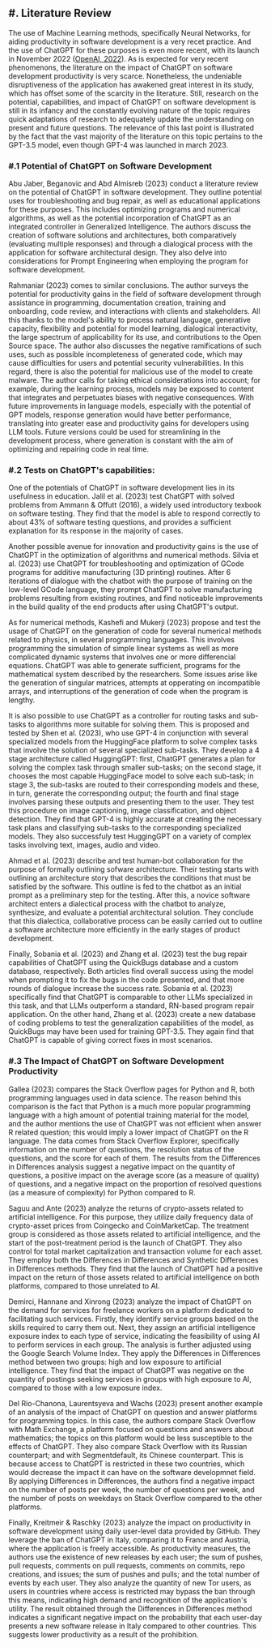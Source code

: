 ## #. Literature Review

The use of Machine Learning methods, specifically Neural Networks, for aiding productivity in software development is a very recet practice. And the use of ChatGPT for these purposes is even more recent, with its launch in November 2022 ([OpenAI, 2022](https://openai.com/blog/chatgpt)). As is expected for very recent phenomenons, the literature on the impact of ChatGPT on software development productivity is very scarce. Nonetheless, the undeniable disruptiveness of the application has awakened great interest in its study, which has offset some of the scarcity in the literature. Still, research on the potential, capabilities, and impact of ChatGPT on software development is still in its infancy and the constantly evolving nature of the topic requires quick adaptations of research to adequately update the understanding on present and future questions. The relevance of this last point is illustrated by the fact that the vast majority of the literature on this topic pertains to the GPT-3.5 model, even though GPT-4 was launched in march 2023.

### #.1 Potential of ChatGPT on Software Development

Abu Jaber, Beganovic and Abd Almisreb (2023) conduct a literature review on the potential of ChatGPT in software development. They outline potential uses for troubleshooting and bug repair, as well as educational applications for these purposes. This includes optimizing programs and numerical algorithms, as well as the potential incorporation of ChatGPT as an integrated controller in Generalized Intelligence. The authors discuss the creation of software solutions and architectures, both comparatively (evaluating multiple responses) and through a dialogical process with the application for software architectural design. They also delve into considerations for Prompt Engineering when employing the program for software development.

Rahmaniar (2023) comes to similar conclusions. The author surveys the potential for productivity gains in the field of software development through assistance in programming, documentation creation, training and onboarding, code review, and interactions with clients and stakeholders. All this thanks to the model's ability to process natural language, generative capacity, flexibility and potential for model learning, dialogical interactivity, the large spectrum of applicability for its use, and contributions to the Open Source space. The author also discusses the negative ramifications of such uses, such as possible incompleteness of generated code, which may cause difficulties for users and potential security vulnerabilities. In this regard, there is also the potential for malicious use of the model to create malware. The author calls for taking ethical considerations into account; for example, during the learning process, models may be exposed to content that integrates and perpetuates biases with negative consequences. With future improvements in language models, especially with the potential of GPT models, response generation would have better performance, translating into greater ease and productivity gains for developers using LLM tools. Future versions could be used for streamlining in the development process, where generation is constant with the aim of optimizing and repairing code in real time.

### #.2 Tests on ChatGPT's capabilities:

One of the potentials of ChatGPT in software development lies in its usefulness in education.  Jalil et al. (2023) test ChatGPT with solved problems from Ammann & Offutt (2016), a widely used introductory texbook on software testing. They find that the model is able to respond correctly to about 43% of software testing questions, and provides a sufficient explanation for its response in the majority of cases.

Another possible avenue for innovation and productivity gains is the use of ChatGPT in the optimization of algorithms and numerical methods. Silvia et al. (2023) use ChatGPT for troubleshooting and optimization of GCode programs for additive manufacturing (3D printing) routines. After 6 iterations of dialogue with the chatbot with the purpose of training on the low-level GCode language, they prompt ChatGPT to solve manufacturing problems resulting from existing routines, and find noticeable improvements in the build quality of the end products after using ChatGPT's output.

As for numerical methods, Kashefi and Mukerji (2023) propose and test the usage of ChatGPT on the generation of code for several numerical methods related to physics, in several programming languages. This involves programming the simulation of simple linear systems as well as more complicated dynamic systems that involves one or more differencial equations. ChatGPT was able to generate sufficient, programs for the mathematical system described by the researchers. Some issues arise like the generation of singular matrices, attempts at opperating on incompatible arrays, and interruptions of the generation of code when the program is lengthy.

It is also possible to use ChatGPT as a controller for routing tasks and sub-tasks to algorithms more suitable for solving them. This is proposed and tested by Shen et al. (2023), who use GPT-4 in conjunction with several specialized models from the HuggingFace platform to solve complex tasks that involve the solution of several specialized sub-tasks. They develop a 4 stage architecture called HuggingGPT: first, ChatGPT generates a plan for solving the complex task through smaller sub-tasks; on the second stage, it chooses the most capable HuggingFace model to solve each sub-task; in stage 3, the sub-tasks are routed to their corresponding models and these, in turn, generate the corresponding output; the fourth and final stage involves parsing these outputs and presenting them to the user. They test this procedure on image captioning, image classification, and object detection. They find that GPT-4 is highly accurate at creating the necessary task plans and classifying sub-tasks to the corresponding specialized models. They also successfuly test HuggingGPT on a variety of complex tasks involving text, images, audio and video.

Ahmad et al. (2023) describe and test human-bot collaboration for the purpose of formally outlining sofware architecture. Their testing starts with outlining an architecture story that describes the conditions that must be satisfied by the software. This outline is fed to the chatbot as an initial prompt as a preliminary step for the testing. After this, a novice software architect enters a dialectical process with the chatbot to analyze, synthesize, and evaluate a potential architectural solution. They conclude that this dialectica, collaborative process can be easily carried out to outline a software architecture more efficiently in the early stages of product development.

Finally, Sobania et al. (2023) and Zhang et al. (2023) test the bug repair capabilities of ChatGPT using the QuickBugs database and a custom database, respectively. Both articles find overall success using the model when prompting it to fix the bugs in the code presented, and that more rounds of dialogue increase the success rate. Sobania et al. (2023) specifically find that ChatGPT is comparable to other LLMs specialized in this task, and that LLMs outperform a standard, RN-based program repair application. On the other hand, Zhang et al. (2023) create a new database of coding problems to test the generalization capabilities of the model, as QuickBugs may have been used for training GPT-3.5. They again find that ChatGPT is capable of giving correct fixes in most scenarios.

### #.3 The Impact of ChatGPT on Software Development Productivity

Gallea (2023) compares the Stack Overflow pages for Python and R, both programming languages used in data science. The reason behind this comparison is the fact that Python is a much more popular programming language with a high amount of potential training material for the model, and the author mentions the use of ChatGPT was not efficient when answer R related question; this would imply a lower impact of ChatGPT on the R language. The data comes from Stack Overflow Explorer, specifically information on the number of questions, the resolution status of the questions, and the score for each of them. The results from the Differences in Differences analysis suggest a negative impact on the quantity of questions, a positive impact on the average score (as a measure of quality) of questions, and a negative impact on the proportion of resolved questions (as a measure of complexity) for Python compared to R.

Saguu and Ante (2023) analyze the returns of crypto-assets related to artificial intelligence. For this purpose, they utilize daily frequency data of crypto-asset prices from Coingecko and CoinMarketCap. The treatment group is considered as those assets related to artificial intelligence, and the start of the post-treatment period is the launch of ChatGPT. They also control for total market capitalization and transaction volume for each asset. They employ both the Differences in Differences and Synthetic Differences in Differences methods. They find that the launch of ChatGPT had a positive impact on the return of those assets related to artificial intelligence on both platforms, compared to those unrelated to AI.

Demirci, Hannane and Xinrong (2023) analyze the impact of ChatGPT on the demand for services for freelance workers on a platform dedicated to facilitating such services. Firstly, they identify service groups based on the skills required to carry them out. Next, they assign an artificial intelligence exposure index to each type of service, indicating the feasibility of using AI to perform services in each group. The analysis is further adjusted using the Google Search Volume Index. They apply the Differences in Differences method between two groups: high and low exposure to artificial intelligence. They find that the impact of ChatGPT was negative on the quantity of postings seeking services in groups with high exposure to AI, compared to those with a low exposure index.

Del Rio-Chanona, Laurentsyeva and Wachs (2023) present another example of an analysis of the impact of ChatGPT on question and answer platforms for programming topics. In this case, the authors compare Stack Overflow with Math Exchange, a platform focused on questions and answers about mathematics; the topics on this platform would be less susceptible to the effects of ChatGPT. They also compare Stack Overflow with its Russian counterpart; and with Segmentdefault, its Chinese counterpart. This is because access to ChatGPT is restricted in these two countries, which would decrease the impact it can have on the software developmnet field. By applying Differences in Differences, the authors find a negative impact on the number of posts per week, the number of questions per week, and the number of posts on weekdays on Stack Overflow compared to the other platforms.

Finally, Kreitmeir & Raschky (2023) analyze the impact on productivity in software development using daily user-level data provided by GitHub. They leverage the ban of ChatGPT in Italy, comparing it to France and Austria, where the application is freely accessible. As productivity measures, the authors use the existence of new releases by each user; the sum of pushes, pull requests, comments on pull requests, comments on commits, repo creations, and issues; the sum of pushes and pulls; and the total number of events by each user. They also analyze the quantity of new Tor users, as users in countries where access is restricted may bypass the ban through this means, indicating high demand and recognition of the application's utility. The result obtained through the Differences in Differences method indicates a significant negative impact on the probability that each user-day presents a new software release in Italy compared to other countries. This suggests lower productivity as a result of the prohibition.
